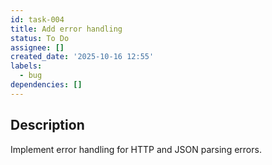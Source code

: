 ```yaml
---
id: task-004
title: Add error handling
status: To Do
assignee: []
created_date: '2025-10-16 12:55'
labels:
  - bug
dependencies: []
---
```


## Description

<!-- SECTION:DESCRIPTION:BEGIN -->
Implement error handling for HTTP and JSON parsing errors.
<!-- SECTION:DESCRIPTION:END -->
